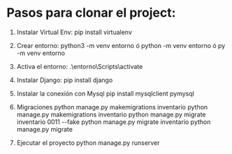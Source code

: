 # Pasos para clonar el project:
1) Instalar Virtual Env:
    pip install virtualenv
2) Crear entorno:
    python3 -m venv entorno
    ó
    python -m venv entorno
    ó
    py -m venv entorno
3) Activa el entorno:
    .\entorno\Scripts\activate   

4) Instalar Django:
   pip install django
5) Instalar la conexión con Mysql
   pip install mysqlclient pymysql
6) Migraciones
   python manage.py makemigrations inventario
   python manage.py makemigrations inventario
   python manage.py migrate inventario 0011 --fake
   python manage.py migrate inventario
   python manage.py migrate
7) Ejecutar el proyecto
   python manage.py runserver
